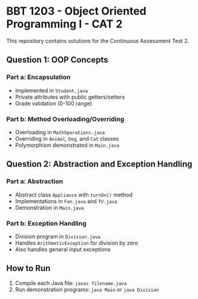 # BBT 1203 - Object Oriented Programming I - CAT 2

This repository contains solutions for the Continuous Assessment Test 2.

## Question 1: OOP Concepts

### Part a: Encapsulation
- Implemented in `Student.java`
- Private attributes with public getters/setters
- Grade validation (0-100 range)

### Part b: Method Overloading/Overriding
- Overloading in `MathOperations.java`
- Overriding in `Animal`, `Dog`, and `Cat` classes
- Polymorphism demonstrated in `Main.java`

## Question 2: Abstraction and Exception Handling

### Part a: Abstraction
- Abstract class `Appliance` with `turnOn()` method
- Implementations in `Fan.java` and `TV.java`
- Demonstration in `Main.java`

### Part b: Exception Handling
- Division program in `Division.java`
- Handles `ArithmeticException` for division by zero
- Also handles general input exceptions

## How to Run
1. Compile each Java file: `javac filename.java`
2. Run demonstration programs: `java Main` or `java Division`
